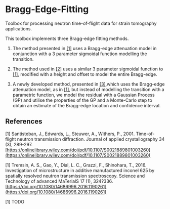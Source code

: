 # Bragg-Edge-Fitting

Toolbox for processing neutron time-of-flight data for strain tomography applications.

This toolbox implements three Bragg-edge fitting methods.

1. The method presented in [[1]](#1) uses a Bragg-edge attenuation model in conjunction with a 3 parameter sigmoidal function modelling the transition.

2. The method used in [[2]](#2) uses a similar 3 parameter sigmoidal function to [[1]](#1), modified with a height and offset to model the entire Bragg-edge.

3. A newly developed method, presented in [[3]](#3),which uses the Bragg-edge attenuation model, as in [[1]](#1), but instead of modelling the transition with a parametric function, we model the residual with a Gaussian Process (GP) and utilise the properties of the GP and a Monte-Carlo step to obtain an estimate of the Bragg-edge location and confidence interval.

## References
<a id="1">[1]</a>  Santisteban, J., Edwards, L., Steuwer, A., Withers, P., 2001. Time-of-flight neutron transmission diffraction. Journal of applied crystallography 34 (3), 289-297. [https://onlinelibrary.wiley.com/doi/pdf/10.1107/S0021889801003260](https://onlinelibrary.wiley.com/doi/pdf/10.1107/S0021889801003260)

<a id="2">[1]</a> 
Tremsin, A. S., Gao, Y., Dial, L. C., Grazzi, F., Shinohara, T., 2016. Investigation of microstructure in additive manufactured inconel 625 by spatially resolved neutron transmission spectroscopy. Science and Technology of advanced MaTerialS 17 (1), 324?336. [https://doi.org/10.1080/14686996.2016.1190261](https://doi.org/10.1080/14686996.2016.1190261)

<a id="3">[1]</a> 
TODO